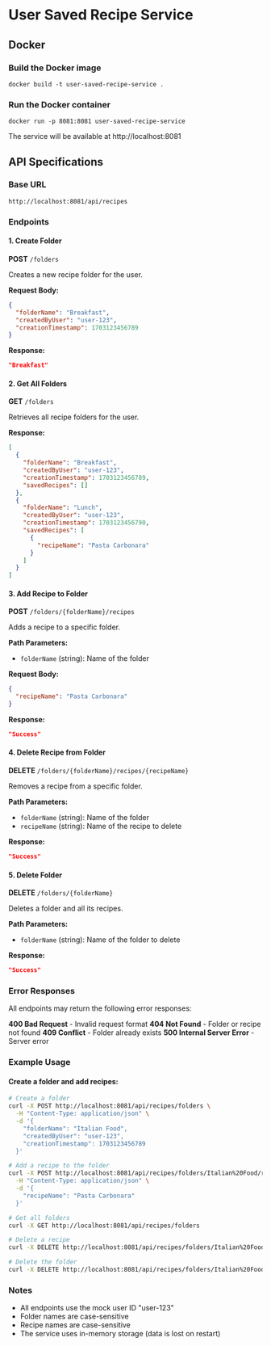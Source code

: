 # User Saved Recipe Service

## Docker

### Build the Docker image

```
docker build -t user-saved-recipe-service .
```

### Run the Docker container

```
docker run -p 8081:8081 user-saved-recipe-service
```

The service will be available at http://localhost:8081

## API Specifications

### Base URL
```
http://localhost:8081/api/recipes
```

### Endpoints

#### 1. Create Folder
**POST** `/folders`

Creates a new recipe folder for the user.

**Request Body:**
```json
{
  "folderName": "Breakfast",
  "createdByUser": "user-123",
  "creationTimestamp": 1703123456789
}
```

**Response:**
```json
"Breakfast"
```

#### 2. Get All Folders
**GET** `/folders`

Retrieves all recipe folders for the user.

**Response:**
```json
[
  {
    "folderName": "Breakfast",
    "createdByUser": "user-123",
    "creationTimestamp": 1703123456789,
    "savedRecipes": []
  },
  {
    "folderName": "Lunch",
    "createdByUser": "user-123",
    "creationTimestamp": 1703123456790,
    "savedRecipes": [
      {
        "recipeName": "Pasta Carbonara"
      }
    ]
  }
]
```

#### 3. Add Recipe to Folder
**POST** `/folders/{folderName}/recipes`

Adds a recipe to a specific folder.

**Path Parameters:**
- `folderName` (string): Name of the folder

**Request Body:**
```json
{
  "recipeName": "Pasta Carbonara"
}
```

**Response:**
```json
"Success"
```

#### 4. Delete Recipe from Folder
**DELETE** `/folders/{folderName}/recipes/{recipeName}`

Removes a recipe from a specific folder.

**Path Parameters:**
- `folderName` (string): Name of the folder
- `recipeName` (string): Name of the recipe to delete

**Response:**
```json
"Success"
```

#### 5. Delete Folder
**DELETE** `/folders/{folderName}`

Deletes a folder and all its recipes.

**Path Parameters:**
- `folderName` (string): Name of the folder to delete

**Response:**
```json
"Success"
```

### Error Responses

All endpoints may return the following error responses:

**400 Bad Request** - Invalid request format
**404 Not Found** - Folder or recipe not found
**409 Conflict** - Folder already exists
**500 Internal Server Error** - Server error

### Example Usage

#### Create a folder and add recipes:

```bash
# Create a folder
curl -X POST http://localhost:8081/api/recipes/folders \
  -H "Content-Type: application/json" \
  -d '{
    "folderName": "Italian Food",
    "createdByUser": "user-123",
    "creationTimestamp": 1703123456789
  }'

# Add a recipe to the folder
curl -X POST http://localhost:8081/api/recipes/folders/Italian%20Food/recipes \
  -H "Content-Type: application/json" \
  -d '{
    "recipeName": "Pasta Carbonara"
  }'

# Get all folders
curl -X GET http://localhost:8081/api/recipes/folders

# Delete a recipe
curl -X DELETE http://localhost:8081/api/recipes/folders/Italian%20Food/recipes/Pasta%20Carbonara

# Delete the folder
curl -X DELETE http://localhost:8081/api/recipes/folders/Italian%20Food
```

### Notes

- All endpoints use the mock user ID "user-123"
- Folder names are case-sensitive
- Recipe names are case-sensitive
- The service uses in-memory storage (data is lost on restart) 